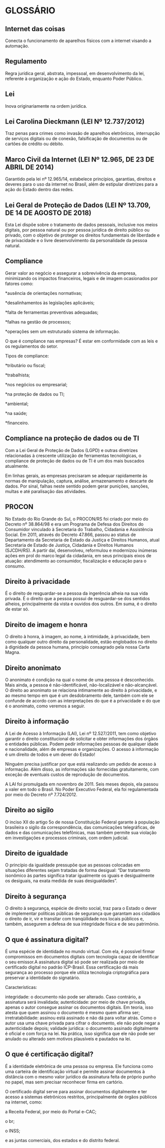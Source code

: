 # GLOSSÁRIO
## Internet das coisas  
Conecta o funcionamento de aparelhos físicos com a internet visando a automação.

## Regulamento  
Regra jurídica geral, abstrata, impessoal, em desenvolvimento da lei, referente à organização e ação do Estado, enquanto Poder Público.

## Lei 
Inova originariamente na ordem jurídica.

## Lei Carolina Dieckmann (LEI Nº 12.737/2012)
Traz penas para crimes como invasão de aparelhos eletrônicos, interrupção de serviços digitais ou de conexão, falsificação de documentos ou de cartões de crédito ou débito.

## Marco Civil da Internet (LEI Nº 12.965, DE 23 DE ABRIL DE 2014)
Garantido pela lei nº 12.965/14, estabelece princípios, garantias, direitos e deveres para o uso da internet no Brasil, além de estipular diretrizes para a ação do Estado dentro das redes.

## Lei Geral de Proteção de Dados (LEI Nº 13.709, DE 14 DE AGOSTO DE 2018)
Esta Lei dispõe sobre o tratamento de dados pessoais, inclusive nos meios digitais, por pessoa natural ou por pessoa jurídica de direito público ou privado, com o objetivo de proteger os direitos fundamentais de liberdade e de privacidade e o livre desenvolvimento da personalidade da pessoa natural.

## Compliance
Gerar valor ao negócio e assegurar a sobrevivência da empresa, minimizando os impactos financeiros, legais e de imagem ocasionados por fatores como:

*ausência de orientações normativas;

*desalinhamentos às legislações aplicáveis;

*falta de ferramentas preventivas adequadas;

*falhas na gestão de processos;

*operações sem um estruturado sistema de informação.

O que é compliance nas empresas?
É estar em conformidade com as leis e os regulamentos do setor.

Tipos de compliance:

*tributário ou fiscal;

*trabalhista;

*nos negócios ou empresarial;

*na proteção de dados ou TI;

*ambiental;

*na saúde; 

*financeiro.

## Compliance na proteção de dados ou de TI

Com a Lei Geral de Proteção de Dados (LGPD) e outras diretrizes relacionadas à crescente utilização de ferramentas tecnológicas, o compliance de proteção de dados ou de TI é um dos mais buscados atualmente.

Em linhas gerais, as empresas precisaram se adequar rapidamente às normas de manipulação, captura, análise, armazenamento e descarte de dados. Por sinal, falhas neste sentido podem gerar punições, sanções, multas e até paralisação das atividades.

## PROCON

No Estado do Rio Grande do Sul, o PROCON/RS foi criado por meio do Decreto nº 38.864/98 e era um Programa de Defesa dos Direitos do Consumidor vinculado à Secretaria do Trabalho, Cidadania e Assistência Social. Em 2011, através do Decreto 47.866, passou ao status de Departamento da Secretaria de Estado da Justiça e Direitos Humanos, atual Secretaria de Estado de Justiça, Cidadania e Direitos Humanos (SJCDH/RS). A partir daí, desenvolveu, reformulou e modernizou inúmeras ações em prol do marco legal da cidadania, em seus principais eixos de atuação: atendimento ao consumidor, fiscalização e educação para o consumo.

## Direito à privacidade

É o direito de resguardar-se a pessoa da ingerência alheia na sua vida privada. É o direito que a pessoa possui de resguardar-se dos sentidos alheios, principalmente da vista e ouvidos dos outros. Em suma, é o direito de estar só.

## Direito de imagem e honra

O direito à honra, à imagem, ao nome, à intimidade, à privacidade, bem como qualquer outro direito da personalidade, estão englobados no direito à dignidade da pessoa humana, princípio consagrado pela nossa Carta Magna.

## Direito anonimato

O anonimato é condição na qual o nome de uma pessoa é desconhecido. Mais ainda, a pessoa é não-identificável, não-localizável e não-alcançável. O direito ao anonimato se relaciona intimamente ao direito à privacidade, e ao mesmo tempo em que é um desdobramento dele, também com ele se confunde de acordo com as interpretações do que é a privacidade e do que é o anonimato, como veremos a seguir.

## Direito à informação

A Lei de Acesso à Informação (LAI), Lei nº 12.527/2011, tem como objetivo garantir o direito constitucional de solicitar e obter informações dos órgãos e entidades públicas. Podem pedir informações pessoas de qualquer idade e nacionalidade, além de empresas e organizações. O acesso à informação é um direito de todos e um dever do Estado!   

Ninguém precisa justificar por que está realizando um pedido de acesso à informação. Além disso, as informações são fornecidas gratuitamente, com exceção de eventuais custos de reprodução de documentos.   

A LAI foi promulgada em novembro de 2011. Seis meses depois, ela passou a valer em todo o Brasil. No Poder Executivo Federal, ela foi regulamentada por meio do Decreto nº 7.724/2012. 

## Direito ao sigilo

O inciso XII do artigo 5o de nossa Constituição Federal garante à população brasileira o sigilo da correspondência, das comunicações telegráficas, de dados e das comunicações telefônicas, mas também permite sua violação em investigações e processos criminais, com ordem judicial.

## Direito de igualdade

O princípio da igualdade pressupõe que as pessoas colocadas em situações diferentes sejam tratadas de forma desigual: “Dar tratamento isonômico às partes significa tratar igualmente os iguais e desigualmente os desiguais, na exata medida de suas desigualdades”.

## Direito à segurança

O direito à segurança, espécie de direito social, traz para o Estado o dever de implementar políticas públicas de segurança que garantam aos cidadãos o direito de ir, vir e transitar com tranqüilidade nos locais públicos e, também, assegurem a defesa de sua integridade física e de seu patrimônio.

## O que é assinatura digital?

É uma espécie de identidade no mundo virtual. Com ela, é possível firmar compromissos em documentos digitais com tecnologia capaz de identificar o seu emissor.A assinatura digital só pode ser realizada por meio de certificado digital no padrão ICP-Brasil. Essa certificação dá mais segurança ao processo porque ele utiliza tecnologia criptográfica para preservar a identidade do signatário.

Características:

integridade: o documento não pode ser alterado. Caso contrário, a assinatura será invalidada;
autenticidade: por meio de chave privada, apenas o autor consegue assinar os documentos digitais. Em teoria, isso atesta que quem assinou o documento é mesmo quem afirma ser;
irretratabilidade: assinou está assinado e não dá para voltar atrás. Como o autor usa uma chave privada para cifrar o documento, ele não pode negar a autenticidade depois;
validade jurídica: o documento assinado digitalmente é oficial e com força na lei. Na prática, isso significa que ele não pode ser anulado ou alterado sem motivos plausíveis e pautados na lei.

## O que é certificação digital?

É a identidade eletrônica de uma pessoa ou empresa. Ele funciona como uma carteira de identificação virtual e permite assinar documentos à distância com o mesmo valor jurídico da assinatura feita de próprio punho no papel, mas sem precisar reconhecer firma em cartório.

O certificado digital serve para assinar documentos digitalmente e ter acesso a sistemas eletrônicos restritos, principalmente de órgãos públicos na internet, como:

a Receita Federal, por meio do Portal e-CAC;

o br;

o INSS;

e as juntas comerciais, dos estados e do distrito federal.
